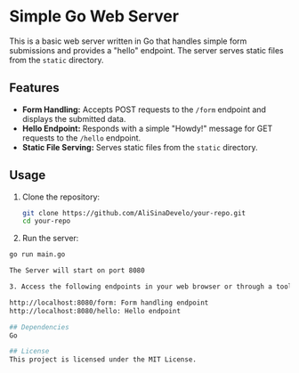 # Simple Go Web Server

This is a basic web server written in Go that handles simple form submissions and provides a "hello" endpoint. The server serves static files from the `static` directory.

## Features

- **Form Handling:** Accepts POST requests to the `/form` endpoint and displays the submitted data.
- **Hello Endpoint:** Responds with a simple "Howdy!" message for GET requests to the `/hello` endpoint.
- **Static File Serving:** Serves static files from the `static` directory.

## Usage

1. Clone the repository:

   ```bash
   git clone https://github.com/AliSinaDevelo/your-repo.git
   cd your-repo

2. Run the server:

  ```bash
  go run main.go

The Server will start on port 8080

3. Access the following endpoints in your web browser or through a tool like curl or httpie:

  http://localhost:8080/form: Form handling endpoint
  http://localhost:8080/hello: Hello endpoint

## Dependencies
  Go

## License
  This project is licensed under the MIT License.
